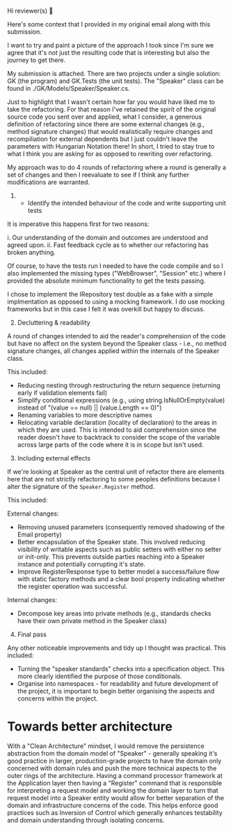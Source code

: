 Hi reviewer(s) :wave:

Here's some context that I provided in my original email along with this submission.

I want to try and paint a picture of the approach I took since I'm sure we agree that it's not just the resulting code that is interesting but also the journey to get there.

My submission is attached. There are two projects under a single solution: GK (the program) and GK.Tests (the unit tests). The "Speaker" class can be found in ./GK/Models/Speaker/Speaker.cs.

Just to highlight that I wasn't certain how far you would have liked me to take the refactoring. For that reason I've retained the spirit of the original source code you sent over and applied, what I consider, a generous definition of refactoring since there are some external changes (e.g., method signature changes) that would realistically require changes and recompiliation for external dependents but I just couldn't leave the parameters with Hungarian Notation there! In short, I tried to stay true to what I think you are asking for as opposed to rewriting over refactoring.

My approach was to do 4 rounds of refactoring where a round is generally a set of changes and then I reevaluate to see if I think any further modifications are warranted.

1. - Identify the intended behaviour of the code and write supporting unit tests

It is imperative this happens first for two reasons:

 i.  Our understanding of the domain and outcomes are understood and agreed upon.
 ii. Fast feedback cycle as to whether our refactoring has broken anything.

Of course, to have the tests run I needed to have the code compile and so I also implemented the missing types ("WebBrowser", "Session" etc.) where I provided the absolute minimum functionality to get the tests passing.

I chose to implement the IRepository test double as a fake with a simple implmentation as opposed to using a mocking framework. I do use mocking frameworks but in this case I felt it was overkill but happy to discuss.

2. Decluttering & readability

A round of changes intended to aid the reader's comprehension of the code but have no affect on the system beyond the Speaker class - i.e., no method signature changes, all changes applied within the internals of the Speaker class.

This included:
  - Reducing nesting through restructuring the return sequence (returning early if validation elements fail)
  - Simplify conditional expressions (e.g., using string.IsNullOrEmpty(value) instead of "(value == null) || (value.Length == 0)")
  - Renaming variables to more descriptive names
  - Relocating variable declaration (locality of declaration) to the areas in which they are used. This is intended to aid comprehension since the reader doesn't have to backtrack to consider the scope of the variable across large parts of the code where it is in scope but isn't used.

3. Including external effects

If we're looking at Speaker as the central unit of refactor there are elements here that are not strictly refactoring to some peoples definitions because I alter the signature of the `Speaker.Register` method.

This included:

  External changes:
  - Removing unused parameters (consequently removed shadowing of the Email property)
  - Better encapsulation of the Speaker state. This involved reducing visibility of writable aspects such as public setters with either no setter or init-only. This prevents outside parties reaching into a Speaker instance and potentially corrupting it's state.
  - Improve RegisterResponse type to better model a success/failure flow with static factory methods and a clear bool property indicating whether the register operation was successful.

  Internal changes:
  - Decompose key areas into private methods (e.g., standards checks have their own private method in the Speaker class)

4. Final pass

Any other noticeable improvements and tidy up I thought was practical. This included:

- Turning the "speaker standards" checks into a specification object. This more clearly identified the purpose of those conditionals.
- Organise into namespaces - for readability and future development of the project, it is important to begin better organising the aspects and concerns within the project.


Towards better architecture
================
With a "Clean Architecture" mindset, I would remove the persistence abstraction from the domain model of "Speaker" - generally speaking it's good practice in larger, production-grade projects to have the domain only concerned with domain rules and push the more technical aspects to the outer rings of the architecture.
Having a command processor framework at the Application layer then having a "Register" command that is responsible for interpreting a request model and working the domain layer to turn that request model into a Speaker entity would allow for better separation of the domain and infrastructure concerns of the code. This helps enforce good practices such as Inversion of Control which generally enhances testability and domain understanding through isolating concerns.
